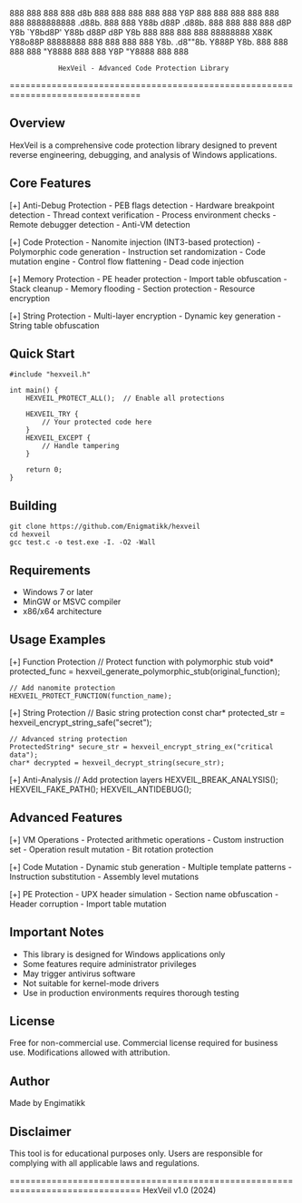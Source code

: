  888    888                   888     888          d8b 888 
 888    888                   888     888          Y8P 888 
 888    888                   888     888              888 
 8888888888  .d88b.  888  888 Y88b   d88P  .d88b.  888 888 
 888    888 d8P  Y8b `Y8bd8P'  Y88b d88P  d8P  Y8b 888 888 
 888    888 88888888   X88K     Y88o88P   88888888 888 888 
 888    888 Y8b.     .d8""8b.    Y888P    Y8b.     888 888 
 888    888  "Y8888  888  888     Y8P      "Y8888  888 888

                HexVeil - Advanced Code Protection Library
===============================================================================

Overview
--------
HexVeil is a comprehensive code protection library designed to prevent reverse 
engineering, debugging, and analysis of Windows applications.

Core Features
------------

[+] Anti-Debug Protection
    - PEB flags detection
    - Hardware breakpoint detection
    - Thread context verification
    - Process environment checks
    - Remote debugger detection
    - Anti-VM detection

[+] Code Protection
    - Nanomite injection (INT3-based protection)
    - Polymorphic code generation
    - Instruction set randomization
    - Code mutation engine
    - Control flow flattening
    - Dead code injection

[+] Memory Protection
    - PE header protection
    - Import table obfuscation
    - Stack cleanup
    - Memory flooding
    - Section protection
    - Resource encryption

[+] String Protection
    - Multi-layer encryption
    - Dynamic key generation
    - String table obfuscation

Quick Start
----------
    #include "hexveil.h"

    int main() {
        HEXVEIL_PROTECT_ALL();  // Enable all protections
        
        HEXVEIL_TRY {
            // Your protected code here
        } 
        HEXVEIL_EXCEPT {
            // Handle tampering
        }
        
        return 0;
    }

Building
--------
    git clone https://github.com/Enigmatikk/hexveil
    cd hexveil
    gcc test.c -o test.exe -I. -O2 -Wall

Requirements
-----------
- Windows 7 or later
- MinGW or MSVC compiler
- x86/x64 architecture

Usage Examples
-------------

[+] Function Protection
    // Protect function with polymorphic stub
    void* protected_func = hexveil_generate_polymorphic_stub(original_function);

    // Add nanomite protection
    HEXVEIL_PROTECT_FUNCTION(function_name);

[+] String Protection
    // Basic string protection
    const char* protected_str = hexveil_encrypt_string_safe("secret");

    // Advanced string protection
    ProtectedString* secure_str = hexveil_encrypt_string_ex("critical data");
    char* decrypted = hexveil_decrypt_string(secure_str);

[+] Anti-Analysis
    // Add protection layers
    HEXVEIL_BREAK_ANALYSIS();
    HEXVEIL_FAKE_PATH();
    HEXVEIL_ANTIDEBUG();

Advanced Features
---------------
[+] VM Operations
    - Protected arithmetic operations
    - Custom instruction set
    - Operation result mutation
    - Bit rotation protection

[+] Code Mutation
    - Dynamic stub generation
    - Multiple template patterns
    - Instruction substitution
    - Assembly level mutations

[+] PE Protection
    - UPX header simulation
    - Section name obfuscation
    - Header corruption
    - Import table mutation

Important Notes
-------------
- This library is designed for Windows applications only
- Some features require administrator privileges
- May trigger antivirus software
- Not suitable for kernel-mode drivers
- Use in production environments requires thorough testing

License
-------
Free for non-commercial use. Commercial license required for business use.
Modifications allowed with attribution.

Author
------
Made by Engimatikk

Disclaimer
---------
This tool is for educational purposes only. Users are responsible for complying 
with all applicable laws and regulations.

===============================================================================
                            HexVeil v1.0 (2024)
